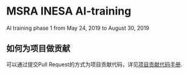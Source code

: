 # MSRA INESA AI-training
AI training phase 1 from May 24, 2019  to August 30, 2019



## 如何为项目做贡献

可以通过提交Pull Request的方式为项目贡献代码，详见[项目贡献代码手册](/8.Tutorials/02.如何为项目做贡献.md).



